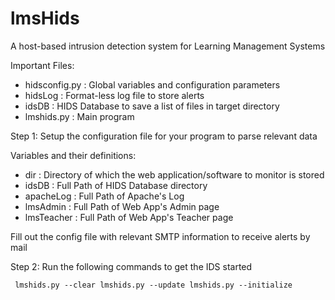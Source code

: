 # lmsHids
A host-based intrusion detection system for Learning Management Systems

Important Files:
- hidsconfig.py : Global variables and configuration parameters
- hidsLog       : Format-less log file to store alerts
- idsDB         : HIDS Database to save a list of files in target directory
- lmshids.py    : Main program

Step 1: Setup the configuration file for your program to parse relevant data

Variables and their definitions:
- dir           : Directory of which the web application/software to monitor is stored
- idsDB         : Full Path of HIDS Database directory
- apacheLog     : Full Path of Apache's Log
- lmsAdmin      : Full Path of Web App's Admin page
- lmsTeacher    : Full Path of Web App's Teacher page

Fill out the config file with relevant SMTP information to receive alerts by mail

Step 2: Run the following commands to get the IDS started

` 
lmshids.py --clear
lmshids.py --update
lmshids.py --initialize
`
